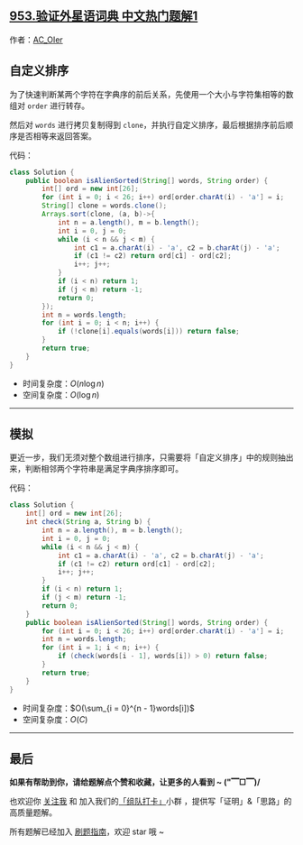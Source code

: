 ## [953.验证外星语词典 中文热门题解1](https://leetcode.cn/problems/verifying-an-alien-dictionary/solutions/100000/by-ac_oier-sxf1)

作者：[AC_OIer](https://leetcode.cn/u/AC_OIer)
## 自定义排序

为了快速判断某两个字符在字典序的前后关系，先使用一个大小与字符集相等的数组对 `order` 进行转存。

然后对 `words` 进行拷贝复制得到 `clone`，并执行自定义排序，最后根据排序前后顺序是否相等来返回答案。

代码：
```Java []
class Solution {
    public boolean isAlienSorted(String[] words, String order) {
        int[] ord = new int[26];
        for (int i = 0; i < 26; i++) ord[order.charAt(i) - 'a'] = i;
        String[] clone = words.clone();
        Arrays.sort(clone, (a, b)->{
            int n = a.length(), m = b.length();
            int i = 0, j = 0;
            while (i < n && j < m) {
                int c1 = a.charAt(i) - 'a', c2 = b.charAt(j) - 'a';
                if (c1 != c2) return ord[c1] - ord[c2];
                i++; j++;
            }
            if (i < n) return 1;
            if (j < m) return -1;
            return 0;
        });
        int n = words.length;
        for (int i = 0; i < n; i++) {
            if (!clone[i].equals(words[i])) return false;
        }
        return true;
    }
}
```
* 时间复杂度：$O(n\log{n})$
* 空间复杂度：$O(\log{n})$

---

## 模拟

更近一步，我们无须对整个数组进行排序，只需要将「自定义排序」中的规则抽出来，判断相邻两个字符串是满足字典序排序即可。

代码：
```Java []
class Solution {
    int[] ord = new int[26];
    int check(String a, String b) {
        int n = a.length(), m = b.length();
        int i = 0, j = 0;
        while (i < n && j < m) {
            int c1 = a.charAt(i) - 'a', c2 = b.charAt(j) - 'a';
            if (c1 != c2) return ord[c1] - ord[c2];
            i++; j++;
        }
        if (i < n) return 1;
        if (j < m) return -1;
        return 0;
    }
    public boolean isAlienSorted(String[] words, String order) {
        for (int i = 0; i < 26; i++) ord[order.charAt(i) - 'a'] = i;
        int n = words.length;
        for (int i = 1; i < n; i++) {
            if (check(words[i - 1], words[i]) > 0) return false;
        }
        return true;
    }
}
```
* 时间复杂度：$O(\sum_{i = 0}^{n - 1}words[i])$
* 空间复杂度：$O(C)$

---

## 最后

**如果有帮助到你，请给题解点个赞和收藏，让更多的人看到 ~ ("▔□▔)/**

也欢迎你 [关注我](https://acoier.com/oimg/gzh-qrcode.webp) 和 加入我们的[「组队打卡」](https://leetcode-cn.com/u/ac_oier/)小群 ，提供写「证明」&「思路」的高质量题解。

所有题解已经加入 [刷题指南](https://github.com/SharingSource/LogicStack-LeetCode/wiki)，欢迎 star 哦 ~
